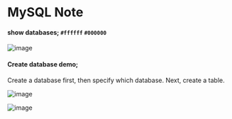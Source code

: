 # MySQL Note

#### show databases; `#ffffff`  `#000000`
![image](https://github.com/user-attachments/assets/104ba31a-17c5-49ca-b27d-f5414e0641e5)


#### Create database demo;
Create a database first, then specify which database. Next, create a table.

![image](https://github.com/user-attachments/assets/34c1e8cb-b6a0-4aae-83cb-009b3d2d6a97)

![image](https://github.com/user-attachments/assets/e21cb20b-8051-4c09-98a0-c1622b04c843)



